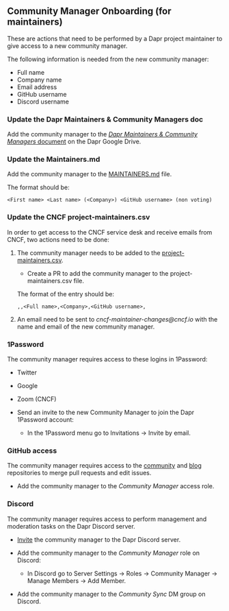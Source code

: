 ## Community Manager Onboarding (for maintainers)

These are actions that need to be performed by a Dapr project maintainer to give access to a new community manager.

The following information is needed from the new community manager:

- Full name
- Company name
- Email address
- GitHub username
- Discord username

### Update the Dapr Maintainers & Community Managers doc

Add the community manager to the [_Dapr Maintainers & Community Managers_ document](https://docs.google.com/document/d/1FRTKgEih_lWlTM5e5ZeTSwPxIwvWyWZhtWr8KCx8CXo) on the Dapr Google Drive.

### Update the Maintainers.md

Add the community manager to the [MAINTAINERS.md](MAINTAINERS.md) file.

The format should be:

```
<First name> <Last name> (<Company>) <GitHub username> (non voting)
```

### Update the CNCF project-maintainers.csv

In order to get access to the CNCF service desk and receive emails from CNCF, two actions need to be done:

1. The community manager needs to be added to the [project-maintainers.csv](
https://github.com/cncf/foundation/blob/main/project-maintainers.csv).

     - Create a PR to add the community manager to the project-maintainers.csv file.

    The format of the entry should be:

    ```csv
    ,,<Full name>,<Company>,<GitHub username>,
    ```

1. An email need to be sent to _cncf-maintainer-changes@cncf.io_ with the name and email of the new community manager.

### 1Password

The community manager requires access to these logins in 1Password:

- Twitter
- Google
- Zoom (CNCF)

- Send an invite to the new Community Manager to join the Dapr 1Password account:
  - In the 1Password menu go to Invitations -> Invite by email.

### GitHub access

The community manager requires access to the [community](https://github.com/dapr/community) and [blog](https://github.com/dapr/blog) repositories to merge pull requests and edit issues.

- Add the community manager to the _Community Manager_ access role.

### Discord

The community manager requires access to perform management and moderation tasks on the Dapr Discord server.

- [Invite](https://bit.ly/dapr-discord) the community manager to the Dapr Discord server.
- Add the community manager to the _Community Manager_ role on Discord:

  - In Discord go to Server Settings -> Roles -> Community Manager ->  Manage Members -> Add Member.

- Add the community manager to the _Community Sync_ DM group on Discord.
